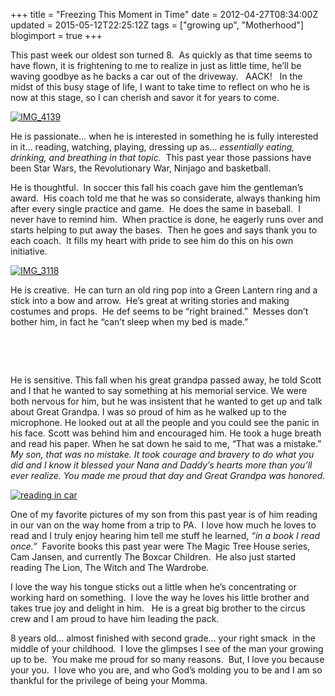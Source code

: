 +++
title = "Freezing This Moment in Time"
date = 2012-04-27T08:34:00Z
updated = 2015-05-12T22:25:12Z
tags = ["growing up", "Motherhood"]
blogimport = true 
+++

This past week our oldest son turned 8.&#160; As quickly as that time seems to have flown, it is frightening to me to realize in just as little time, he’ll be waving goodbye as he backs a car out of the driveway.&#160;&#160; AACK!&#160;&#160; In the midst of this busy stage of life, I want to take time to reflect on who he is now at this stage, so I can cherish and savor it for years to come.&#160; 

[![IMG_4139](https://latc.s3.amazonaws.com/wp-content/uploads/2012/04/IMG_4139.jpg "IMG_4139")](https://latc.s3.amazonaws.com/wp-content/uploads/2012/04/IMG_4139.jpg)

He is passionate… when he is interested in something he is fully interested in it… reading, watching, playing, dressing up as… _essentially eating, drinking, and breathing in that topic._&#160; This past year those passions have been Star Wars, the Revolutionary War, Ninjago and basketball.&#160; 

He is thoughtful.&#160; In soccer this fall his coach gave him the gentleman’s award.&#160; His coach told me that he was so considerate, always thanking him after every single practice and game.&#160; He does the same in baseball.&#160; I never have to remind him.&#160; When practice is done, he eagerly runs over and starts helping to put away the bases.&#160; Then he goes and says thank you to each coach.&#160; It fills my heart with pride to see him do this on his own initiative.&#160; 

[![IMG_3118](https://latc.s3.amazonaws.com/wp-content/uploads/2012/04/IMG_3118.jpg "IMG_3118")](https://latc.s3.amazonaws.com/wp-content/uploads/2012/04/IMG_3118.jpg)

He is creative.&#160; He can turn an old ring pop into a Green Lantern ring and a stick into a bow and arrow.&#160; He’s great at writing stories and making costumes and props.&#160; He def seems to be “right brained.”&#160; Messes don’t bother him, in fact he “can’t sleep when my bed is made.”&#160; 

&#160;

&#160;

He is sensitive. This fall when his great grandpa passed away, he told Scott and I that he wanted to say something at his memorial service. We were both nervous for him, but he was insistent that he wanted to get up and talk about Great Grandpa. I was so proud of him as he walked up to the microphone. He looked out at all the people and you could see the panic in his face. Scott was behind him and encouraged him. He took a huge breath and read his paper. When he sat down he said to me, “That was a mistake.” _My son, that was no mistake. It took courage and bravery to do what you did and I know it blessed your Nana and Daddy’s hearts more than you’ll ever realize. You made me proud that day and Great Grandpa was honored._ 

[![reading in car](https://latc.s3.amazonaws.com/wp-content/uploads/2012/04/reading-in-car.jpg "reading in car")](https://latc.s3.amazonaws.com/wp-content/uploads/2012/04/reading-in-car.jpg)

One of my favorite pictures of my son from this past year is of him reading in our van on the way home from a trip to PA.&#160; I love how much he loves to read and I truly enjoy hearing him tell me stuff he learned, _“in a book I read once.”_&#160; Favorite books this past year were The Magic Tree House series, Cam Jansen, and currently The Boxcar Children.&#160; He also just started reading The Lion, The Witch and The Wardrobe.&#160;&#160;&#160; 

I love the way his tongue sticks out a little when he’s concentrating or working hard on something.&#160; I love the way he loves his little brother and takes true joy and delight in him.&#160;&#160; He is a great big brother to the circus crew and I am proud to have him leading the pack. 

8 years old… almost finished with second grade… your right smack&#160; in the middle of your childhood.&#160; I love the glimpses I see of the man your growing up to be.&#160; You make me proud for so many reasons.&#160; But, I love you because your you.&#160; I love who you are, and who God’s molding you to be and I am so thankful for the privilege of being your Momma. 
